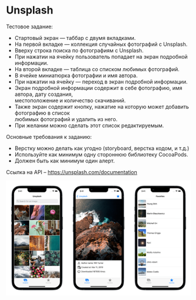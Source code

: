 # Unsplash
Тестовое задание:
- Стартовый экран — таббар с двумя вкладками.
- На первой вкладке — коллекция случайных фотографий с Unsplash.
- Вверху строка поиска по фотографиям с Unsplash.
- При нажатии на ячейку пользователь попадает на экран подробной информации.
- На второй вкладке — таблица со списком любимых фотографий.
- В ячейке миниатюрка фотографии и имя автора.
- При нажатии на ячейку — переход в экран подробной информации.
- Экран подробной информации содержит в себе фотографию, имя автора, дату создания, <br> местоположение и количество скачиваний.
- Также экран содержит кнопку, нажатие на которую может добавить фотографию в список <br> любимых фотографий и удалить из него.
- При желании можно сделать этот список редактируемым.

Основные требования к заданию:
- Верстку можно делать как угодно (storyboard, верстка кодом, и т.д.)
- Используйте как минимум одну стороннюю библиотеку CocoaPods.
- Должен быть как минимум один алерт.

Ссылка на API – https://unsplash.com/documentation

![screenshots](screenshots.png)
